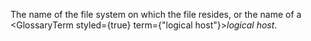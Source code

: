  



The name of the file system on which the file resides, or the name of a <GlossaryTerm styled={true} term={"logical host"}><i>logical host</i></GlossaryTerm>. 




